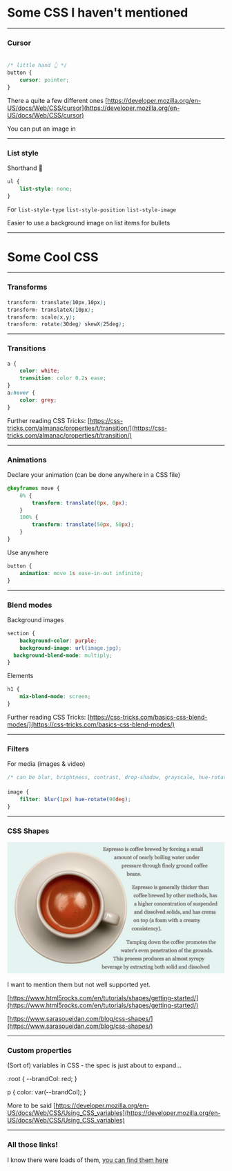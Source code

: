 # Some CSS I haven't mentioned

---

### Cursor

```css

/* little hand 👆 */
button {
	cursor: pointer;
}
```

There a quite a few different ones [https://developer.mozilla.org/en-US/docs/Web/CSS/cursor](https://developer.mozilla.org/en-US/docs/Web/CSS/cursor)

You can put an image in

---

### List style

Shorthand 🤗

```css
ul {
	list-style: none;
}
```

For `list-style-type` `list-style-position` `list-style-image`

Easier to use a background image on list items for bullets

---

# Some Cool CSS

---

### Transforms

```css
transform: translate(10px,10px);
transform: translateX(10px);
transform: scale(x,y);
transform: rotate(30deg) skewX(25deg);
```

---

### Transitions

```css
a {
	color: white;
	transition: color 0.2s ease;
}
a:hover {
	color: grey;
}
```

Further reading CSS Tricks: [https://css-tricks.com/almanac/properties/t/transition/](https://css-tricks.com/almanac/properties/t/transition/)

---

### Animations

Declare your animation (can be done anywhere in a CSS file)

```css
@keyframes move {
	0% {
		transform: translate(0px, 0px);
	}
	100% {
		transform: translate(50px, 50px);
	}
}
```

Use anywhere

```css
button {
	animation: move 1s ease-in-out infinite;
}
```

---

### Blend modes

Background images

```css
section {
	background-color: purple;
	background-image: url(image.jpg);
  background-blend-mode: multiply;
}
```

Elements

```css
h1 {
	mix-blend-mode: screen;
}
```

Further reading CSS Tricks: [https://css-tricks.com/basics-css-blend-modes/](https://css-tricks.com/basics-css-blend-modes/)

---

### Filters

For media (images & video)

```css
/* can be blur, brightness, contrast, drop-shadow, grayscale, hue-rotate, invert, opacity, saturate, sepia */

image {
	filter: blur(1px) hue-rotate(90deg);
}
```

---

### CSS Shapes

![CSS shape example](day08/02coolCSS/cssShape.png)

I want to mention them but not well supported yet.

[https://www.html5rocks.com/en/tutorials/shapes/getting-started/](https://www.html5rocks.com/en/tutorials/shapes/getting-started/)

[https://www.sarasoueidan.com/blog/css-shapes/](https://www.sarasoueidan.com/blog/css-shapes/)


---

### Custom properties

(Sort of) variables in CSS - the spec is just about to expand...

:root {
	--brandCol: red;
}

p {
	color: var(--brandCol);
}

More to be said [https://developer.mozilla.org/en-US/docs/Web/CSS/Using_CSS_variables](https://developer.mozilla.org/en-US/docs/Web/CSS/Using_CSS_variables)

---

### All those links!

I know there were loads of them, [you can find them here](README.md)















